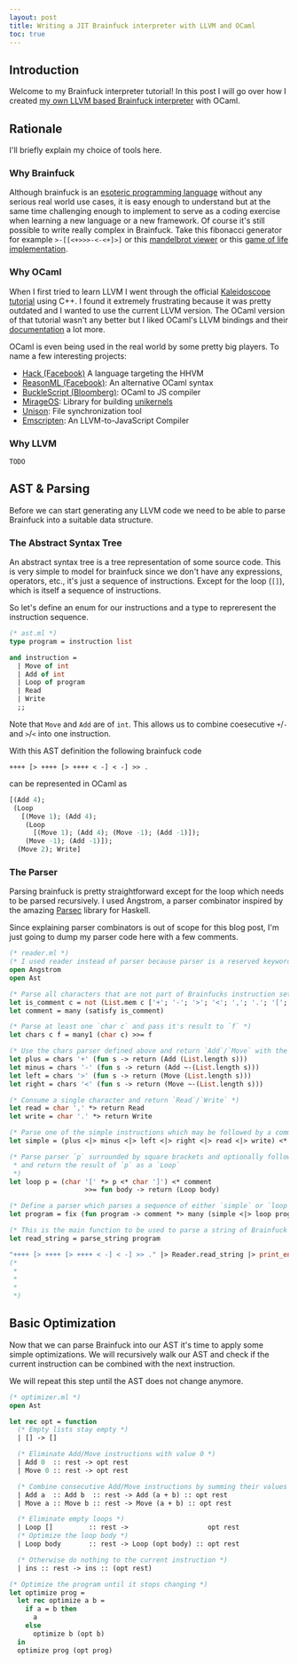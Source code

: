 ```yaml
---
layout: post
title: Writing a JIT Brainfuck interpreter with LLVM and OCaml
toc: true
---
```


## Introduction

Welcome to my Brainfuck interpreter tutorial! In this post I will go over how I created
[my own LLVM based Brainfuck interpreter](https://github.com/lukad/obf) with OCaml.

## Rationale

I'll briefly explain my choice of tools here.

### Why Brainfuck

Although brainfuck is an [esoteric programming language](https://en.wikipedia.org/wiki/Esoteric_programming_language) without any serious real world use cases, it is easy enough to understand but at the same time challenging enough to implement to serve as a coding exercise when learning a new language or a new framework. Of course it's still possible to write really complex in Brainfuck. Take this fibonacci
generator for example `>-[[<+>>>-<-<+]>]` or this [mandelbrot viewer](http://esoteric.sange.fi/brainfuck/utils/mandelbrot/) or this [game of life implementation](http://www.linusakesson.net/programming/brainfuck/).

### Why OCaml

When I first tried to learn LLVM I went through the official [Kaleidoscope tutorial](https://llvm.org/docs/tutorial/) using C++. I found it extremely frustrating because it was pretty outdated and I wanted to use the current LLVM version. The OCaml version of that tutorial wasn't any better but I liked OCaml's LLVM bindings and their [documentation](https://llvm.moe/ocaml/) a lot more.

OCaml is even being used in the real world by some pretty big players.
To name a few interesting projects:

* [Hack (Facebook)](https://github.com/facebook/hhvm/tree/master/hphp/hack) A language targeting the HHVM
* [ReasonML (Facebook)](https://reasonml.github.io/): An alternative OCaml syntax
* [BuckleScript (Bloomberg)](https://bucklescript.github.io/): OCaml to JS compiler
* [MirageOS](https://mirage.io/): Library for building [unikernels](https://en.wikipedia.org/wiki/Unikernel)
* [Unison](https://www.cis.upenn.edu/~bcpierce/unison/): File synchronization tool
* [Emscripten](http://kripken.github.io/emscripten-site/): An LLVM-to-JavaScript Compiler

### Why LLVM

`TODO`

## AST & Parsing

Before we can start generating any LLVM code we need to be able to parse Brainfuck into
a suitable data structure.

### The Abstract Syntax Tree

An abstract syntax tree is a tree representation of some source code.
This is very simple to model for brainfuck since we don't have any expressions, operators, etc.,
it's just a sequence of instructions. Except for the loop (`[]`), which is itself a sequence of
instructions.

So let's define an enum for our instructions and a type to repreresent the instruction sequence.

``` ocaml
(* ast.ml *)
type program = instruction list

and instruction =
  | Move of int
  | Add of int
  | Loop of program
  | Read
  | Write
  ;;
```

Note that `Move` and `Add` are of `int`. This allows us to combine coesecutive `+`/`-` and `>`/`<` into one instruction.

With this AST definition the following brainfuck code

```
++++ [> ++++ [> ++++ < -] < -] >> .
```

can be represented in OCaml as

``` ocaml
[(Add 4);
 (Loop
   [(Move 1); (Add 4);
    (Loop
      [(Move 1); (Add 4); (Move -1); (Add -1)]);
    (Move -1); (Add -1)]);
  (Move 2); Write]
```

### The Parser

Parsing brainfuck is pretty straightforward except for the loop which needs to be parsed recursively.
I used Angstrom, a parser combinator inspired by the amazing [Parsec](https://wiki.haskell.org/Parsec) library for Haskell.

Since explaining parser combinators is out of scope for this blog post, I'm just going to dump my parser code here with a few comments.

``` ocaml
(* reader.ml *)
(* I used reader instead of parser because parser is a reserved keyword of the Camlp4 extension *)
open Angstrom
open Ast

(* Parse all characters that are not part of Brainfucks instruction set *)
let is_comment c = not (List.mem c ['+'; '-'; '>'; '<'; ','; '.'; '['; ']'])
let comment = many (satisfy is_comment)

(* Parse at least one `char c` and pass it's result to `f` *)
let chars c f = many1 (char c) >>= f

(* Use the chars parser defined above and return `Add`/`Move` with the length of the result *)
let plus = chars '+' (fun s -> return (Add (List.length s)))
let minus = chars '-' (fun s -> return (Add ~-(List.length s)))
let left = chars '>' (fun s -> return (Move (List.length s)))
let right = chars '<' (fun s -> return (Move ~-(List.length s)))

(* Consume a single character and return `Read`/`Write` *)
let read = char ',' *> return Read
let write = char '.' *> return Write

(* Parse one of the simple instructions which may be followed by a comment *)
let simple = (plus <|> minus <|> left <|> right <|> read <|> write) <* comment

(* Parse parser `p` surrounded by square brackets and optionally followed by a comment
 * and return the result of `p` as a `Loop`
 *)
let loop p = (char '[' *> p <* char ']') <* comment
                   >>= fun body -> return (Loop body)

(* Define a parser which parses a sequence of either `simple` or `loop program` *)
let program = fix (fun program -> comment *> many (simple <|> loop program)) <* end_of_input

(* This is the main function to be used to parse a string of Brainfuck source code *)
let read_string = parse_string program
```

``` ocaml
"++++ [> ++++ [> ++++ < -] < -] >> ." |> Reader.read_string |> print_endline
(*
 *
 *
 *
 *)
```

## Basic Optimization

Now that we can parse Brainfuck into our AST it's time to apply some simple optimizations.
We will recursively walk our AST and check if the current instruction can be combined with the next instruction.

We will repeat this step until the AST does not change anymore.

``` ocaml
(* optimizer.ml *)
open Ast

let rec opt = function
  (* Empty lists stay empty *)
  | [] -> []

  (* Eliminate Add/Move instructions with value 0 *)
  | Add 0  :: rest -> opt rest
  | Move 0 :: rest -> opt rest

  (* Combine consecutive Add/Move instructions by summing their values *)
  | Add a  :: Add b  :: rest -> Add (a + b) :: opt rest
  | Move a :: Move b :: rest -> Move (a + b) :: opt rest

  (* Eliminate empty loops *)
  | Loop []         :: rest ->                    opt rest
  (* Optimize the loop body *)
  | Loop body       :: rest -> Loop (opt body) :: opt rest

  (* Otherwise do nothing to the current instruction *)
  | ins :: rest -> ins :: (opt rest)

(* Optimize the program until it stops changing *)
let optimize prog =
  let rec optimize a b =
    if a = b then
      a
    else
      optimize b (opt b)
  in
  optimize prog (opt prog)
```
